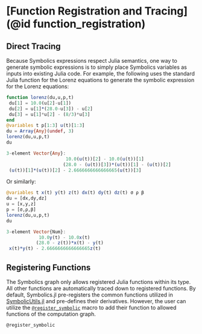 # [Function Registration and Tracing](@id function_registration)

## Direct Tracing

Because Symbolics expressions respect Julia semantics, one way
to generate symbolic expressions is to simply place Symbolics
variables as inputs into existing Julia code. For example, the following
uses the standard Julia function for the Lorenz equations to generate
the symbolic expression for the Lorenz equations:

```julia
function lorenz(du,u,p,t)
 du[1] = 10.0(u[2]-u[1])
 du[2] = u[1]*(28.0-u[3]) - u[2]
 du[3] = u[1]*u[2] - (8/3)*u[3]
end
@variables t p[1:3] u(t)[1:3]
du = Array{Any}(undef, 3)
lorenz(du,u,p,t)
du
```

```julia
3-element Vector{Any}:
                      10.0(u(t))[2] - 10.0(u(t))[1]
                     (28.0 - (u(t))[3])*(u(t))[1] - (u(t))[2]
 (u(t))[1]*(u(t))[2] - 2.6666666666666665(u(t))[3]
```

Or similarly:

```julia
@variables t x(t) y(t) z(t) dx(t) dy(t) dz(t) σ ρ β
du = [dx,dy,dz]
u = [x,y,z]
p = [σ,ρ,β]
lorenz(du,u,p,t)
du
```

```julia
3-element Vector{Num}:
            10.0y(t) - 10.0x(t)
           (28.0 - z(t))*x(t) - y(t)
 x(t)*y(t) - 2.6666666666666665z(t)
```

## Registering Functions

The Symbolics graph only allows registered Julia functions within its type.
All other functions are automatically traced down to registered
functions. By default, Symbolics.jl pre-registers the common functions
utilized in [SymbolicUtils.jl](https://github.com/JuliaSymbolics/SymbolicUtils.jl)
and pre-defines their derivatives. However, the user can utilize the
[`@register_symbolic`](@ref) macro to add their function to allowed functions
of the computation graph.

```@docs
@register_symbolic
```
